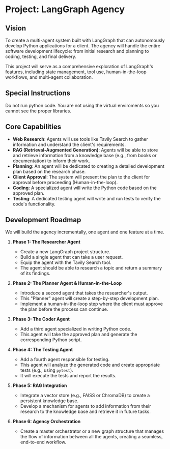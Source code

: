 # Project: LangGraph Agency

## Vision

To create a multi-agent system built with LangGraph that can autonomously develop Python applications for a client. The agency will handle the entire software development lifecycle: from initial research and planning to coding, testing, and final delivery.

This project will serve as a comprehensive exploration of LangGraph's features, including state management, tool use, human-in-the-loop workflows, and multi-agent collaboration.

## Special Instructions
Do not run python code. You are not using the virtual enviroments so you cannot see the proper libraries.
## Core Capabilities

- **Web Research**: Agents will use tools like Tavily Search to gather information and understand the client's requirements.
- **RAG (Retrieval-Augmented Generation)**: Agents will be able to store and retrieve information from a knowledge base (e.g., from books or documentation) to inform their work.
- **Planning**: An agent will be dedicated to creating a detailed development plan based on the research phase.
- **Client Approval**: The system will present the plan to the client for approval before proceeding (Human-in-the-loop).
- **Coding**: A specialized agent will write the Python code based on the approved plan.
- **Testing**: A dedicated testing agent will write and run tests to verify the code's functionality.

## Development Roadmap

We will build the agency incrementally, one agent and one feature at a time.

1.  **Phase 1: The Researcher Agent**
    -   Create a new LangGraph project structure.
    -   Build a single agent that can take a user request.
    -   Equip the agent with the Tavily Search tool.
    -   The agent should be able to research a topic and return a summary of its findings.

2.  **Phase 2: The Planner Agent & Human-in-the-Loop**
    -   Introduce a second agent that takes the researcher's output.
    -   This "Planner" agent will create a step-by-step development plan.
    -   Implement a human-in-the-loop step where the client must approve the plan before the process can continue.

3.  **Phase 3: The Coder Agent**
    -   Add a third agent specialized in writing Python code.
    -   This agent will take the approved plan and generate the corresponding Python script.

4.  **Phase 4: The Testing Agent**
    -   Add a fourth agent responsible for testing.
    -   This agent will analyze the generated code and create appropriate tests (e.g., using `pytest`).
    -   It will execute the tests and report the results.

5.  **Phase 5: RAG Integration**
    -   Integrate a vector store (e.g., FAISS or ChromaDB) to create a persistent knowledge base.
    -   Develop a mechanism for agents to add information from their research to the knowledge base and retrieve it in future tasks.

6.  **Phase 6: Agency Orchestration**
    -   Create a master orchestrator or a new graph structure that manages the flow of information between all the agents, creating a seamless, end-to-end workflow.
